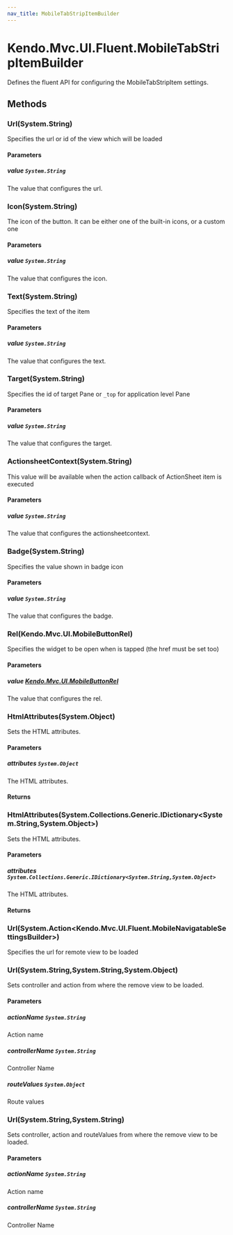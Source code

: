 ```yaml
---
nav_title: MobileTabStripItemBuilder
---
```


# Kendo.Mvc.UI.Fluent.MobileTabStripItemBuilder
Defines the fluent API for configuring the MobileTabStripItem settings.




## Methods


### Url(System.String)
Specifies the url or id of the view which will be loaded


#### Parameters

##### value `System.String`
The value that configures the url.





### Icon(System.String)
The icon of the button. It can be either one of the built-in icons, or a custom one


#### Parameters

##### value `System.String`
The value that configures the icon.





### Text(System.String)
Specifies the text of the item


#### Parameters

##### value `System.String`
The value that configures the text.





### Target(System.String)
Specifies the id of target Pane or `_top` for application level Pane


#### Parameters

##### value `System.String`
The value that configures the target.





### ActionsheetContext(System.String)
This value will be available when the action callback of ActionSheet item is executed


#### Parameters

##### value `System.String`
The value that configures the actionsheetcontext.





### Badge(System.String)
Specifies the value shown in badge icon


#### Parameters

##### value `System.String`
The value that configures the badge.





### Rel(Kendo.Mvc.UI.MobileButtonRel)
Specifies the widget to be open when is tapped (the href must be set too)


#### Parameters

##### value [Kendo.Mvc.UI.MobileButtonRel](/api/wrappers/aspnet-mvc/Kendo.Mvc.UI/MobileButtonRel)
The value that configures the rel.





### HtmlAttributes(System.Object)
Sets the HTML attributes.


#### Parameters

##### attributes `System.Object`
The HTML attributes.



#### Returns




### HtmlAttributes(System.Collections.Generic.IDictionary\<System.String,System.Object\>)
Sets the HTML attributes.


#### Parameters

##### attributes `System.Collections.Generic.IDictionary<System.String,System.Object>`
The HTML attributes.



#### Returns




### Url(System.Action\<Kendo.Mvc.UI.Fluent.MobileNavigatableSettingsBuilder\>)
Specifies the url for remote view to be loaded





### Url(System.String,System.String,System.Object)
Sets controller and action from where the remove view to be loaded.


#### Parameters

##### actionName `System.String`
Action name

##### controllerName `System.String`
Controller Name

##### routeValues `System.Object`
Route values





### Url(System.String,System.String)
Sets controller, action and routeValues from where the remove view to be loaded.


#### Parameters

##### actionName `System.String`
Action name

##### controllerName `System.String`
Controller Name






